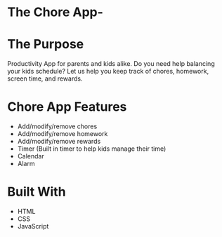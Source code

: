 # The Chore App-

# The Purpose
Productivity App for parents and kids alike. Do you need help balancing your kids schedule? Let us help you keep track of chores, homework, screen time, and rewards.

# Chore App Features
- Add/modify/remove chores
- Add/modify/remove homework
- Add/modify/remove rewards
- Timer (Built in timer to help kids manage their time)
- Calendar
- Alarm

# Built With
- HTML
- CSS
- JavaScript
